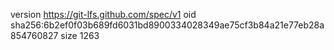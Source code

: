 version https://git-lfs.github.com/spec/v1
oid sha256:6b2ef0f03b689fd6031bd8900334028349ae75cf3b84a21e77eb28a854760827
size 1263
